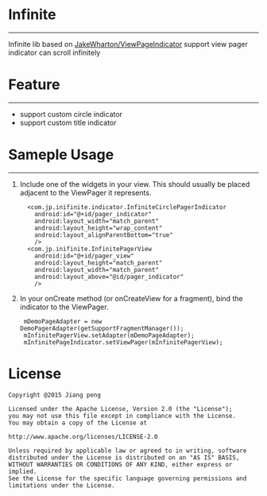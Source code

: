 Infinite
===
---

Infinite lib based on [JakeWharton/ViewPageIndicator](https://github.com/JakeWharton/Android-ViewPagerIndicator) support view pager indicator can scroll infinitely

Feature
===
---
* support custom circle indicator
* support custom title indicator


Sameple Usage
===
---

1. Include one of the widgets in your view. This should usually be placed adjacent to the ViewPager it represents.

    ```
      <com.jp.inifinite.indicator.InfiniteCirclePagerIndicator
        android:id="@+id/pager_indicator"
        android:layout_width="match_parent"
        android:layout_height="wrap_content"
        android:layout_alignParentBottom="true"
        />
      <com.jp.inifinite.InfinitePagerView
        android:id="@+id/pager_view"
        android:layout_height="match_parent"
        android:layout_width="match_parent"
        android:layout_above="@id/pager_indicator"
        />
    ```
2. In your onCreate method (or onCreateView for a fragment), bind the indicator to the ViewPager.

   ```
	mDemoPageAdapter = new DemoPagerAdapter(getSupportFragmentManager());
    mInfinitePagerView.setAdapter(mDemoPageAdapter);
    mInfinitePageIndicator.setViewPager(mInfinitePagerView);
   ```

License
=====

    Copyright @2015 Jiang peng

    Licensed under the Apache License, Version 2.0 (the "License");
    you may not use this file except in compliance with the License.
    You may obtain a copy of the License at

    http://www.apache.org/licenses/LICENSE-2.0

    Unless required by applicable law or agreed to in writing, software
    distributed under the License is distributed on an "AS IS" BASIS,
    WITHOUT WARRANTIES OR CONDITIONS OF ANY KIND, either express or implied.
    See the License for the specific language governing permissions and
    limitations under the License.
